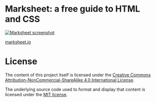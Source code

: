 # Marksheet: a free guide to HTML and CSS

[![Marksheet screenshot](https://raw.github.com/jgthms/marksheet/master/images/marksheet-free-guide-html-css.png)](http://marksheet.io)

[marksheet.io](http://marksheet.io)

# License

The content of this project itself is licensed under the [Creative Commons Attribution-NonCommercial-ShareAlike 4.0 International License](http://creativecommons.org/licenses/by-nc-sa/4.0/).

The underlying source code used to format and display that content is licensed under the [MIT license](http://opensource.org/licenses/mit-license.php).